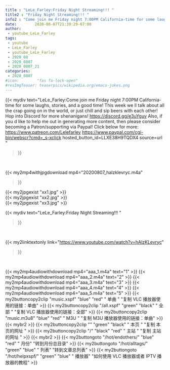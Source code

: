 ```yaml
---
title : "LeLe_Farley:Friday Night Streaming!!! "
title2 : "Friday Night Streaming!!! "
info2 : "Come join me Friday night 7:00PM California-time for some laughs, stories, and a good time! This week we ll talk about all the crap going on in the world, or just chill and sip beers with each other!   Hop into Discord for more shenanigans!  https://discord.gg/e3uYguv  Also, if you d like to help me out in generating more content, then please consider becoming a Patron/supporting via Paypal! Click below for more: https://www.patreon.com/Lelefarley  https://www.paypal.com/cgi-bin/webscr?cmd=_s-xclick hosted_button_id=LLXE38H9TQDX4 source=url "
date:        2020-08-07T21:39:29-07:00
author:
 - youtube_LeLe_Farley
tags:
 - youtube
 - LeLe_Farley
 - youtube_LeLe_Farley
 - 2020_08
 - 2020_0807
 - 2020_0807_21
categories:
 - 2020_0807
#icon:        "fas fa-lock-open"
#resImgTeaser: teaserpics/wikipedia.org/emacs-jokes.png
---
```


{{< mydiv text="LeLe_Farley:Come join me Friday night 7:00PM California-time for some laughs, stories, and a good time! This week we ll talk about all the crap going on in the world, or just chill and sip beers with each other!   Hop into Discord for more shenanigans!  https://discord.gg/e3uYguv  Also, if you d like to help me out in generating more content, then please consider becoming a Patron/supporting via Paypal! Click below for more: https://www.patreon.com/Lelefarley  https://www.paypal.com/cgi-bin/webscr?cmd=_s-xclick hosted_button_id=LLXE38H9TQDX4 source=url "
>}}
<br>


{{< my2mp4withjpgdownload mp4="20200807_halzklevryc.m4a"
>}}

{{< my2jpgexist "xx1.jpg" >}}<br>
{{< my2jpgexist "xx2.jpg" >}}<br>
{{< my2jpgexist "xx3.jpg" >}}<br>



{{< mydiv text="LeLe_Farley:Friday Night Streaming!!! "
>}}
<br>

{{< my2linktextonly link="https://www.youtube.com/watch?v=hAlzKLevryc"
>}}


<br>

{{< my2mp4audiowithdownload mp4="aaa_1.m4a"    text="1" >}}
{{< my2mp4audiowithdownload mp4="aaa_2.m4a"    text="2" >}}
{{< my2mp4audiowithdownload mp4="aaa_3.m4a"    text="3" >}}
{{< my2mp4audiowithdownload mp4="aaa_4.m4a"    text="4" >}}
{{< my2mp4audiowithdownload mp4="aaa_5.m4a"    text="5" >}}
{{< my2buttoncopy2clip "music.xspf"        "blue"   "red"    " 单曲 "  "复制 VLC 播放器使用的链接：单曲" >}} {{< my2buttoncopy2clip "/all.xspf"         "green"  "black"  " 全部 "  "复制 VLC 播放器使用的链接：全部" >}} {{< my2buttoncopy2clip "music.m3u8"        "blue"   "red"    " M3U  "    "复制 M3U 播放器使用的链接：单曲" >}} {{< mybr2 >}} {{< my2buttoncopy2clip ""                  "green"  "black"  " 本页 "    "复制 本页的网址 " >}} {{< my2buttoncopy2clip "/"                 "black"  "red"    " 主站 "    "复制 主站的网址 " >}} {{< mybr2 >}} {{< my2buttongoto      "/hot/endothers/"   "blue"   "red"    " 月份"   "转到月份总目录" >}} {{< my2buttongoto      "/hot/alltags/"     "green"  "blue"   " 列表"   "转到文章总列表" >}} {{< my2buttongoto      "/hot/helpxspf/"    "green"  "blue"   " 播放器" "如何使用 VLC 播放器或者 IPTV 播放器的教程" >}} 
